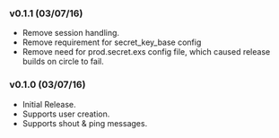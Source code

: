 ### v0.1.1 (03/07/16)

- Remove session handling.
- Remove requirement for secret_key_base config
- Remove need for prod.secret.exs config file, which caused release builds on
  circle to fail.

### v0.1.0 (03/07/16)

- Initial Release.
- Supports user creation.
- Supports shout & ping messages.
